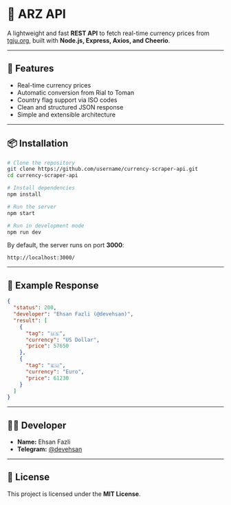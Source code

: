 # 💱 ARZ API

A lightweight and fast **REST API** to fetch real-time currency prices from [tgju.org](https://www.tgju.org/currency), built with **Node.js, Express, Axios, and Cheerio**.

---

## 🚀 Features
- Real-time currency prices  
- Automatic conversion from Rial to Toman  
- Country flag support via ISO codes  
- Clean and structured JSON response  
- Simple and extensible architecture  

---

## 📦 Installation

```bash
# Clone the repository
git clone https://github.com/username/currency-scraper-api.git
cd currency-scraper-api

# Install dependencies
npm install

# Run the server
npm start

# Run in development mode
npm run dev
```

By default, the server runs on port **3000**:

```
http://localhost:3000/
```

---

## 📡 Example Response

```json
{
  "status": 200,
  "developer": "Ehsan Fazli (@devehsan)",
  "result": [
    {
      "tag": "🇺🇸",
      "currency": "US Dollar",
      "price": 57650
    },
    {
      "tag": "🇪🇺",
      "currency": "Euro",
      "price": 61230
    }
  ]
}
```

---

## 👨‍💻 Developer
- **Name:** Ehsan Fazli  
- **Telegram:** [@devehsan](https://t.me/devehsan)  

---

## 📜 License
This project is licensed under the **MIT License**.
